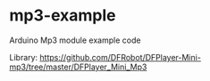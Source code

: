 # mp3-example
Arduino Mp3 module example code

Library: https://github.com/DFRobot/DFPlayer-Mini-mp3/tree/master/DFPlayer_Mini_Mp3
